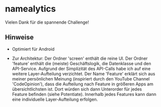 # namealytics

Vielen Dank für die spannende Challenge!

## Hinweise

* Optimiert für Android

* Zur Architektur: Der Ordner 'screen' enthält die reine UI. Der Ordner 'feature' enthält die (meiste) Geschäftslogik, die Datenklasse und den API-Service. Aufgrund der Simplizität des API-Calls habe ich auf eine weitere Layer-Aufteilung verzichtet. Der Name 'Feature' erklärt sich aus meiner persönlichen Meinung (inspiriert durch den YouTube Channel 'CodeOpinion'), dass die Aufteilung nach Feature in größeren Apps am übersichtlichsten ist. Dort würden sich dann Unterorder für jedes Feature befinden (siehe Potentiate). Innerhalb jedes Features kann dann eine individuelle Layer-Aufteilung erfolgen.

